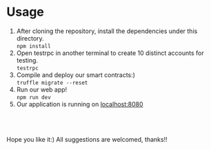 # Usage
1. After cloning the repository, install the dependencies under this directory.<br>
`npm install`
2. Open testrpc in another terminal to create 10 distinct accounts for testing.<br>
`testrpc`
3. Compile and deploy our smart contracts:)<br>`truffle migrate --reset`
4. Run our web app! <br>
`npm run dev`
5. Our application is running on [localhost:8080](localhost:8080)
<br>
<br>
<br>
Hope you like it:)
All suggestions are welcomed, thanks!!